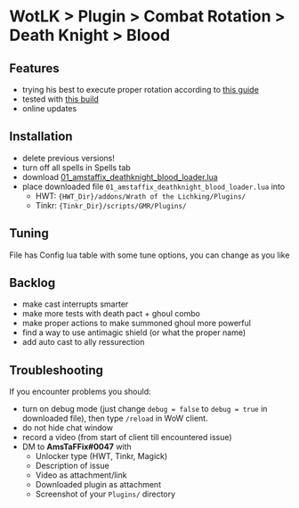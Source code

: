 # WotLK > Plugin > Combat Rotation > Death Knight > Blood

## Features
- trying his best to execute proper rotation according to [this guide](https://www.wowhead.com/wotlk/guides/blood-death-knight-tank-overview-best-races-professions)
- tested with [this build](https://www.wowhead.com/wotlk/talent-calc/death-knight/005512153300331023122013-3050204-0052021001_001xv611sy831s8g41sxd51ts8)
- online updates

## Installation
- delete previous versions!
- turn off all spells in Spells tab
- download [01_amstaffix_deathknight_blood_loader.lua](https://raw.githubusercontent.com/Dream-Weaver-GMR-Profiles-Plugins/public/master/plugins/wotlk/combat_rotation/deathknight/blood/v5/01_amstaffix_deathknight_blood_loader.lua)
- place downloaded file `01_amstaffix_deathknight_blood_loader.lua` into
  - HWT: `{HWT_Dir}/addons/Wrath of the Lichking/Plugins/`
  - Tinkr: `{Tinkr_Dir}/scripts/GMR/Plugins/`

## Tuning
File has Config lua table with some tune options, you can change as you like

## Backlog
- make cast interrupts smarter
- make more tests with death pact + ghoul combo
- make proper actions to make summoned ghoul more powerful
- find a way to use antimagic shield (or what the proper name)
- add auto cast to ally ressurection

## Troubleshooting
If you encounter problems you should:
- turn on debug mode (just change `debug = false` to `debug = true` in downloaded file), then type `/reload` in WoW client.
- do not hide chat window
- record a video (from start of client till encountered issue)
- DM to **AmsTaFFix#0047** with
  - Unlocker type (HWT, Tinkr, Magick)
  - Description of issue
  - Video as attachment/link
  - Downloaded plugin as attachment
  - Screenshot of your `Plugins/` directory